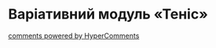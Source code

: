 <div id="hypercomments_widget" class="js-hypercomments-widget invisible"></div>

Варіативний модуль «Теніс»
=============================



<div class="js-hypercomments-container">
    <a href="http://hypercomments.com" class="hc-link" title="comments widget">comments powered by HyperComments</a>
</div>